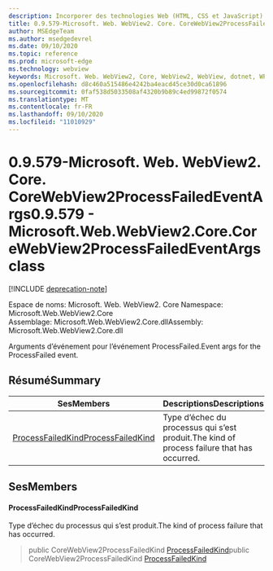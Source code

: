 ```yaml
---
description: Incorporer des technologies Web (HTML, CSS et JavaScript) dans vos applications natives avec le contrôle Microsoft Edge WebView2
title: 0.9.579-Microsoft. Web. WebView2. Core. CoreWebView2ProcessFailedEventArgs
author: MSEdgeTeam
ms.author: msedgedevrel
ms.date: 09/10/2020
ms.topic: reference
ms.prod: microsoft-edge
ms.technology: webview
keywords: Microsoft. Web. WebView2, Core, WebView2, WebView, dotnet, WPF, WinForms, application, Edge, CoreWebView2, CoreWebView2Controller, contrôle de navigateur, Edge html, Microsoft. Web. WebView2. Core. CoreWebView2ProcessFailedEventArgs
ms.openlocfilehash: d8c460a515486e4242ba4eacd45ce30d0ca61896
ms.sourcegitcommit: 0faf538d5033508af4320b9b89c4ed99872f0574
ms.translationtype: MT
ms.contentlocale: fr-FR
ms.lasthandoff: 09/10/2020
ms.locfileid: "11010929"
---
```

# <span data-ttu-id="21a65-104">0.9.579-Microsoft. Web. WebView2. Core. CoreWebView2ProcessFailedEventArgs</span><span class="sxs-lookup"><span data-stu-id="21a65-104">0.9.579 - Microsoft.Web.WebView2.Core.CoreWebView2ProcessFailedEventArgs class</span></span> 

[!INCLUDE [deprecation-note](../../includes/deprecation-note.md)]

<span data-ttu-id="21a65-105">Espace de noms: Microsoft. Web. WebView2. Core </span><span class="sxs-lookup"><span data-stu-id="21a65-105">Namespace: Microsoft.Web.WebView2.Core</span></span>\
<span data-ttu-id="21a65-106">Assemblage: Microsoft.Web.WebView2.Core.dll</span><span class="sxs-lookup"><span data-stu-id="21a65-106">Assembly: Microsoft.Web.WebView2.Core.dll</span></span>

<span data-ttu-id="21a65-107">Arguments d’événement pour l’événement ProcessFailed.</span><span class="sxs-lookup"><span data-stu-id="21a65-107">Event args for the ProcessFailed event.</span></span>

## <span data-ttu-id="21a65-108">Résumé</span><span class="sxs-lookup"><span data-stu-id="21a65-108">Summary</span></span>

 <span data-ttu-id="21a65-109">Ses</span><span class="sxs-lookup"><span data-stu-id="21a65-109">Members</span></span>                        | <span data-ttu-id="21a65-110">Descriptions</span><span class="sxs-lookup"><span data-stu-id="21a65-110">Descriptions</span></span>
--------------------------------|---------------------------------------------
[<span data-ttu-id="21a65-111">ProcessFailedKind</span><span class="sxs-lookup"><span data-stu-id="21a65-111">ProcessFailedKind</span></span>](#processfailedkind) | <span data-ttu-id="21a65-112">Type d’échec du processus qui s’est produit.</span><span class="sxs-lookup"><span data-stu-id="21a65-112">The kind of process failure that has occurred.</span></span>

## <span data-ttu-id="21a65-113">Ses</span><span class="sxs-lookup"><span data-stu-id="21a65-113">Members</span></span>

#### <span data-ttu-id="21a65-114">ProcessFailedKind</span><span class="sxs-lookup"><span data-stu-id="21a65-114">ProcessFailedKind</span></span> 

<span data-ttu-id="21a65-115">Type d’échec du processus qui s’est produit.</span><span class="sxs-lookup"><span data-stu-id="21a65-115">The kind of process failure that has occurred.</span></span>

> <span data-ttu-id="21a65-116">public CoreWebView2ProcessFailedKind [ProcessFailedKind](#processfailedkind)</span><span class="sxs-lookup"><span data-stu-id="21a65-116">public CoreWebView2ProcessFailedKind [ProcessFailedKind](#processfailedkind)</span></span>

